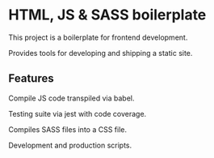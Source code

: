 # HTML, JS & SASS boilerplate

This project is a boilerplate for frontend development.

Provides tools for developing and shipping a static site.

## Features

Compile JS code transpiled via babel.

Testing suite via jest with code coverage.

Compiles SASS files into a CSS file.

Development and production scripts.
